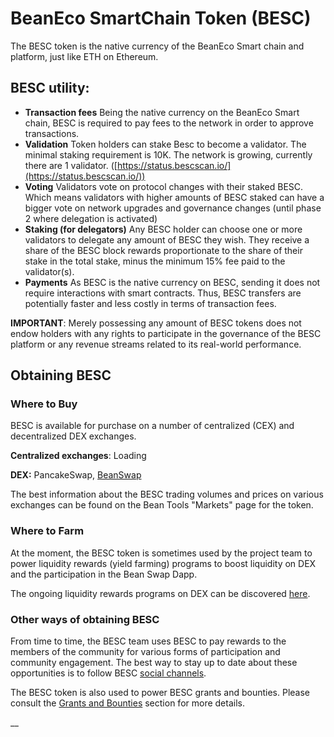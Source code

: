 # BeanEco SmartChain Token (BESC)

The BESC token is the native currency of the BeanEco Smart chain and platform, just like ETH on Ethereum.

## BESC utility:

* **Transaction fees** Being the native currency on the BeanEco Smart chain, BESC is required to pay fees to the network in order to approve transactions.
* **Validation** Token holders can stake Besc to become a validator. The minimal staking requirement is 10K. The network is growing, currently there are 1 validator. ([https://status.bescscan.io/](https://status.bescscan.io/))
* **Voting** Validators vote on protocol changes with their staked BESC. Which means validators with higher amounts of BESC staked can have a bigger vote on network upgrades and governance changes (until phase 2 where delegation is activated)
* **Staking (for delegators)** Any BESC holder can choose one or more validators to delegate any amount of BESC they wish. They receive a share of the BESC block rewards proportionate to the share of their stake in the total stake, minus the minimum 15% fee paid to the validator(s).
* **Payments** As BESC is the native currency on BESC, sending it does not require interactions with smart contracts. Thus, BESC transfers are potentially faster and less costly in terms of transaction fees.

**IMPORTANT**: Merely possessing any amount of BESC tokens does not endow holders with any rights to participate in the governance of the BESC platform or any revenue streams related to its real-world performance.

## Obtaining BESC

### Where to Buy

BESC is available for purchase on a number of centralized (CEX) and decentralized DEX exchanges.

**Centralized exchanges**: Loading

**DEX:**  PancakeSwap, [BeanSwap](https://beanswap.finance)

The best information about the BESC trading volumes and prices on various exchanges can be found on the Bean Tools "Markets" page for the token.



### Where to Farm

At the moment, the BESC token is sometimes used by the project team to power liquidity rewards (yield farming) programs to boost liquidity on DEX and the participation in the Bean Swap Dapp.

The ongoing liquidity rewards programs on DEX can be discovered [here](https://beanswap.finance).

### Other ways of obtaining BESC

From time to time, the BESC team uses BESC to pay rewards to the members of the community for various forms of participation and community engagement. The best way to stay up to date about these opportunities is to follow BESC [social channels](https://t.me/beanecosystem).

The BESC token is also used to power BESC grants and bounties. Please consult the [Grants and Bounties](https://t.me/bescsupport) section for more details.

\_\_
